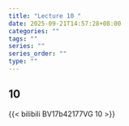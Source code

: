 ```yaml
---
title: "Lecture 10 "
date: 2025-09-21T14:57:28+08:00
categories: ""
tags: ""
series: ""
series_order: ""
type: ""
---
```


## 10 

{{< bilibili BV17b42177VG 10 >}}


